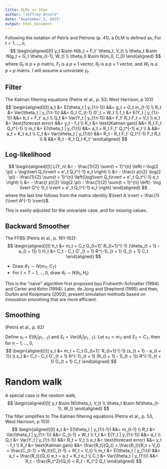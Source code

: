 ```yaml
---
title: DLMs in Stan
author: "Jeffrey Arnold"
date: "September 2, 2015"
output: html_document
---
```



Following the notation of Petris and Petrone (p. 41), a DLM is defined as,
For $t = 1, \dots, n$,
$$
\begin{aligned}[t]
y_t &\sim N(b_t + F_t' \theta_t, V_t) \\
\theta_t &\sim N(g_t + G_t \theta_{t-1}, W_t) \\
\theta_0 &\sim N(m_0, C_0)
\end{aligned}
$$
where $G_t$ is $p \times p$ matrix, $F_t$ is a $p \times 1$ vector, $\theta_t$ is a $p \times 1$ vector, and $W_t$ is a $p \times p$ matrix.
I will assume a univariate $y_t$.

## Filter

The Kalman filtering equations (Petris et al., p. 53; West Harrison, p 103)
$$
\begin{aligned}[t]
a_t &= E(\theta_t | y_{1:t-1}) &&= g_t + G_t m_{t-1} \\
R_t &= Var(\theta_t | y_{1:t-1}) &&= G_t C_{t-1} G'_t + W_t \\
f_t &= E(Y_t | y_{1:t-1}) &&= b_t + F_t' a_t \\
Q_t &= Var(Y_t | y_{1:t-1}) &&= F_t' R_t F_t + V_t \\
e_t &= \text{forecast error} &&= y_t - f_t \\
K_t &= \text{Kalman gain} &&= R_t F_t Q_t^{-1} \\
m_t &= E(\theta_t | y_{1:t}) &&= a_t + R_t F_t' Q_t^{-1} e_t \\
& &&= a_t  + K_t e_t \\
C_t &= Var(\theta_t | y_{1:t}) &&= R_t - R_t F_t' Q_t^{-1} F_t R_t \\
& &&= R_t - K_t Q_t K_t'
\end{aligned}
$$

## Log-likelihood

$$
\begin{aligned}[t]
L(Y_n) &= - \frac{1}{2} \sum{t = 1}^{n} \left( r \log(2 \pi) + \log\lvert Q_t\rvert + e'_t Q_t^{-1} e_t \right) \\
       &= - \frac{r p}{2} \log(2 \pi) - \frac{1}{2} \sum{t = 1}^{n} \left(\log\lvert Q_t\rvert + e'_t Q_t^{-1} e_t \right) \\
       &= - \frac{r p}{2} \log(2 \pi) - \frac{1}{2} \sum{t = 1}^{n} \left(- \log \lvert Q^{-1}_t \rvert + e'_t Q_t^{-1} e_t \right)
\end{aligned}
$$
where the last line follows from the matrix identity $\lvert A \rvert = \frac{1}{\lvert A^{-1} \rvert}$.

This is easily adjusted for the univariate case, and for missing values.

## Backward Smoother

The FFBS (Petris et al., p. 161-162):
$$
\begin{aligned}[t]
h_t &= m_t + C_t G_{t+1}' R_{t+1}^{-1} (\theta_{t + 1} - a_{t + 1}) \\
H_t &= C_t - C_t G'_{t + 1} R^{-1}_{t + 1} G_{t + 1} C_t
\end{aligned}
$$

- Draw $\theta_T \sim N(m_T, C_T)$
- For $t = T - 1, \dots, 0$, draw $\theta_t \sim N(h_t, H_t)$

This is the "naive" algorithm first proposed byu Fruhwirth-Schnatter (1994) and Carter and Kohn (1994).
Later, de Jong and Shepherd (1995) and then, Durbin and Koopmans (2002), present simulation methods based on innovation smoothing that are more efficient.

## Smoothing

(Petris et al., p. 62)

Define $s_t = E(\theta_t | y_{1:T})$ and $S_t = Var(\theta_t | y_{1:T})$.
Let $s_T = m_T$ and $S_T = C_T$, then for $n - 1, \dots, 0$, 
$$
\begin{aligned}[t]
s_t &= m_t + C_t G_{t+1}' R_{t+1}^{-1} (s_{t + 1} - a_{t + 1}) \\
s_t &= C_t - C_t G'_{t + 1} R^{-1}_{t + 1} (R_{t + 1} - S_{t + 1}) R^{-1}_{t + 1} G_{t + 1} C_t
\end{aligned}
$$


# Random walk

A special case is the random walk, 
$$
\begin{aligned}[t]
y_t &\sim N(\theta_t, V_t) \\
\theta_t &\sim N(\theta_{t-1}, W_t)
\end{aligned}
$$
The filter simplifies to 
The Kalman filtering equations (Petris et al., p. 53; West Harrison, p 103)
$$
\begin{aligned}[t]
a_t &= E(\theta_t | y_{1:t-1}) &&= m_{t-1} \\
R_t &= Var(\theta_t | y_{1:t-1}) &&= C_{t-1} + W_t \\
f_t &= E(Y_t | y_{1:t-1}) &&= a_t \\
Q_t &= Var(Y_t | y_{1:t-1}) &&= R_t + V_t \\
e_t &= \text{forecast error} &&= y_t - f_t \\
K_t &= \text{Kalman gain} &&= \frac{R_t}{Q_t} = \frac{R_t}{R_t + V_t} = \frac{C_{t-1} + W_t}{C_{t-1} + W_t + V_t} \\
m_t &= E(\theta_t | y_{1:t}) &&= a_t + \frac{R_t}{Q_t} e_t = a_t  + K_t e_t \\
C_t &= Var(\theta_t | y_{1:t}) &&= R_t - \frac{R_t^2}{Q_t} = R_t - K_t^2 Q_t
\end{aligned}
$$




